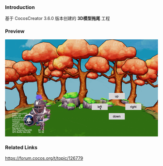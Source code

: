 ### Introduction
基于 CocosCreator 3.6.0 版本创建的 **3D模型拖尾** 工程

### Preview
![image](../../../gif/202210/2022101006.gif)

### Related Links
https://forum.cocos.org/t/topic/126779